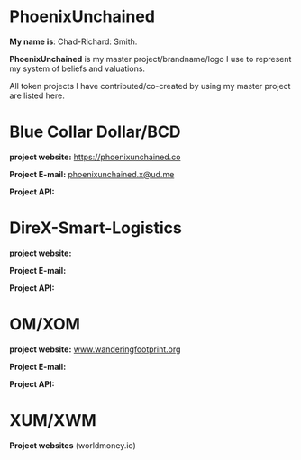 # PhoenixUnchained
**My name is**: Chad-Richard: Smith.

**PhoenixUnchained** is my master project/brandname/logo I use to represent my system of beliefs and valuations.

All token projects I have contributed/co-created by using my master project are listed here.
# Blue Collar Dollar/BCD
**project website:** https://phoenixunchained.co

**Project E-mail:** phoenixunchained.x@ud.me

**Project API:**

# DireX-Smart-Logistics

**project website:**

**Project E-mail:**

**Project API:**

# OM/XOM
**project website:** www.wanderingfootprint.org

**Project E-mail:**

**Project API:**

# XUM/XWM

**Project websites** (worldmoney.io) 
